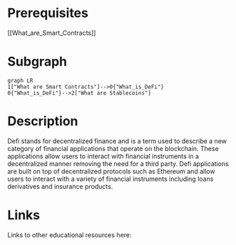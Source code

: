 # Prerequisites
[[What_are_Smart_Contracts]]

# Subgraph

```mermaid
graph LR
1["What are Smart Contracts"]-->0{"What_is_DeFi"}
0{"What_is_DeFi"}-->2["What are Stablecoins"]
```



# Description
  
Defi stands for decentralized finance and is a term used to describe a new category of financial applications that operate on the blockchain. These applications allow users to interact with financial instruments in a decentralized manner removing the need for a third party. Defi applications are built on top of decentralized protocols such as Ethereum and allow users to interact with a variety of financial instruments including loans derivatives and insurance products.

# Links
Links to other educational resources here: